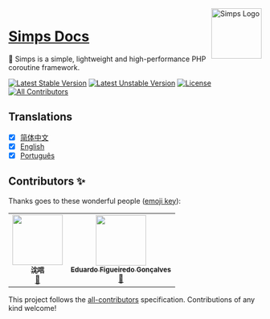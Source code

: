 <img align="right" width="100" src="https://cdn.jsdelivr.net/gh/simple-swoole/docs/docs/logo.png" alt="Simps Logo"/>

<h1 align="left"><a href="https://doc.simps.io">Simps Docs</a></h1>

🚀 Simps is a simple, lightweight and high-performance PHP coroutine framework.

[![Latest Stable Version](https://poser.pugx.org/simple-swoole/simps/v/stable.svg)](https://packagist.org/packages/simple-swoole/simps) 
[![Latest Unstable Version](https://poser.pugx.org/simple-swoole/simps/v/unstable.svg)](https://packagist.org/packages/simple-swoole/simps)
[![License](https://poser.pugx.org/simple-swoole/simps/license)](https://packagist.org/packages/simple-swoole/simps) 
[![All Contributors](https://img.shields.io/github/contributors/simple-swoole/docs?color=orange)](https://github.com/simple-swoole/docs/graphs/contributors)

## Translations

* [x] [简体中文](https://simps.io/#/zh-cn/)
* [x] [English](https://simps.io/#/en/)
* [x] [Português](https://simps.io/#/pt-br/)

## Contributors ✨

Thanks goes to these wonderful people ([emoji key](https://allcontributors.org/docs/en/emoji-key)):

<!-- ALL-CONTRIBUTORS-LIST:START - Do not remove or modify this section -->
<!-- prettier-ignore-start -->
<!-- markdownlint-disable -->
<table>
  <tr>
    <td align="center"><a href="http://qq52o.me"><img src="https://avatars3.githubusercontent.com/u/33931153?v=4" width="100px;" alt=""/><br /><sub><b>沈唁</b></sub></a><br /><a href="https://github.com/simple-swoole/docs/commits?author=sy-records" title="Documentation">📖</a></td>
    <td align="center"><a href="https://www.linkedin.com/in/eduardofg87/"><img src="https://avatars0.githubusercontent.com/u/38121716?v=4" width="100px;" alt=""/><br /><sub><b>Eduardo Figueiredo Gonçalves</b></sub></a><br /><a href="https://github.com/simple-swoole/docs/commits?author=eduardofg87" title="Documentation">📖</a></td>
  </tr>
</table>

<!-- markdownlint-enable -->
<!-- prettier-ignore-end -->
<!-- ALL-CONTRIBUTORS-LIST:END -->

This project follows the [all-contributors](https://github.com/all-contributors/all-contributors) specification. Contributions of any kind welcome!
